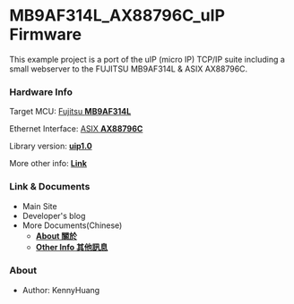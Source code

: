 # MB9AF314L\_AX88796C\_uIP Firmware #

This example project is a port of the uIP (micro IP) TCP/IP suite including
a small webserver to the FUJITSU MB9AF314L & ASIX AX88796C.

### Hardware Info ###

Target MCU: [Fujitsu **MB9AF314L**][MB9AF314L]

Ethernet Interface: [ASIX **AX88796C**][ASIX]

Library version: [**uip1.0**][uIP]

More other info: [**Link**](https://github.com/leapwing/../blob/master/doc/hardware.md)

### Link & Documents ###
- Main Site
- Developer's blog
- More Documents(Chinese) 
	- [**About 關於**](https://github.com/leapwing/../blob/master/doc/zh_TW/ABOUT.md)
	- [**Other Info 其他訊息**](https://github.com/leapwing/../blob/master/doc/zh_TW/OTHER.md)
	
### About ###
- Author: KennyHuang

[MB9AF314L]: http://www.spansion.com/Products/microcontrollers/32-bit-ARM-Core/fm3/Pages/overview_32fm3.aspx "FM3 Family"
[ASIX]: http://www.asix.com.tw/index.php?&width=1152 "ASIX"
[uIP]: http://dunkels.com/adam/ "Adam Dunkels"